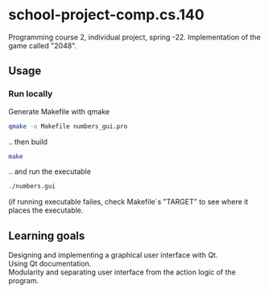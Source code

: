 # school-project-comp.cs.140
Programming course 2, individual project, spring -22. Implementation of the game called "2048".

## Usage

### Run locally
Generate Makefile with qmake
```sh
qmake -o Makefile numbers_gui.pro
```
.. then build
```sh
make
```
.. and run the executable
```sh
./numbers.gui
```
(if running executable failes, check Makefile´s "TARGET" to see where it places the executable.

## Learning goals
Designing and implementing a graphical user interface with Qt.  
Using Qt documentation.  
Modularity and separating user interface from the action logic of the program.



